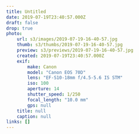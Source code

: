 ```yaml
---
title: Untitled
date: 2019-07-19T23:40:57.000Z
draft: false
drop: true
photo:
    url: s3/images/2019-07-19-16-40-57.jpg
    thumb: s3/thumbs/2019-07-19-16-40-57.jpg
    preview: s3/previews/2019-07-19-16-40-57.jpg
    created: 2019-07-19T23:40:57.000Z
    exif:
        make: Canon
        model: "Canon EOS 70D"
        lens: "EF-S10-18mm f/4.5-5.6 IS STM"
        iso: 100
        aperture: 14
        shutter_speed: 1/250
        focal_length: "10.0 mm"
        gps: null
    title: null
    caption: null
links: []
---
```

